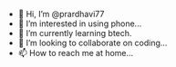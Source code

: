 - 👋 Hi, I’m @prardhavi77
- 👀 I’m interested in using phone...
- 🌱 I’m currently learning btech.
- 💞️ I’m looking to collaborate on coding...
- 📫 How to reach me at home...

<!---
prardhavi77/prardhavi77 is a ✨ special ✨ repository because its `README.md` (this file) appears on your GitHub profile.
You can click the Preview link to take a look at your changes.
--->
